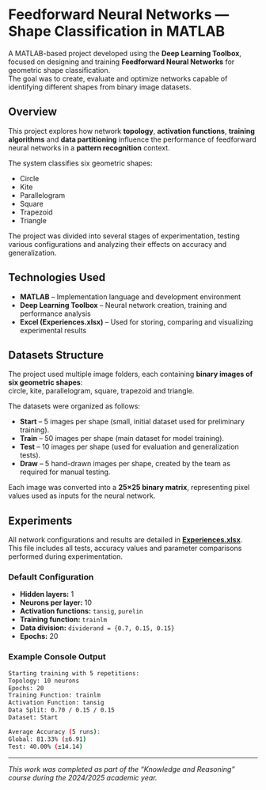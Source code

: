 # Feedforward Neural Networks — Shape Classification in MATLAB

A MATLAB-based project developed using the **Deep Learning Toolbox**, focused on designing and training **Feedforward Neural Networks** for geometric shape classification.  
The goal was to create, evaluate and optimize networks capable of identifying different shapes from binary image datasets.


## Overview

This project explores how network **topology**, **activation functions**, **training algorithms** and **data partitioning** influence the performance of feedforward neural networks in a **pattern recognition** context.

The system classifies six geometric shapes:
- Circle  
- Kite  
- Parallelogram  
- Square  
- Trapezoid  
- Triangle  

The project was divided into several stages of experimentation, testing various configurations and analyzing their effects on accuracy and generalization.

## Technologies Used

- **MATLAB** – Implementation language and development environment  
- **Deep Learning Toolbox** – Neural network creation, training and performance analysis  
- **Excel (Experiences.xlsx)** – Used for storing, comparing and visualizing experimental results  

## Datasets Structure

The project used multiple image folders, each containing **binary images of six geometric shapes**:  
circle, kite, parallelogram, square, trapezoid and triangle.

The datasets were organized as follows:

- **Start** – 5 images per shape (small, initial dataset used for preliminary training).  
- **Train** – 50 images per shape (main dataset for model training).  
- **Test** – 10 images per shape (used for evaluation and generalization tests).  
- **Draw** – 5 hand-drawn images per shape, created by the team as required for manual testing.

Each image was converted into a **25×25 binary matrix**, representing pixel values used as inputs for the neural network.

## Experiments

All network configurations and results are detailed in **[Experiences.xlsx](Experiences.xlsx)**.  
This file includes all tests, accuracy values and parameter comparisons performed during experimentation.

### Default Configuration

- **Hidden layers:** 1  
- **Neurons per layer:** 10  
- **Activation functions:** `tansig`, `purelin`  
- **Training function:** `trainlm`  
- **Data division:** `dividerand = {0.7, 0.15, 0.15}`  
- **Epochs:** 20  

### Example Console Output
```bash
Starting training with 5 repetitions:
Topology: 10 neurons
Epochs: 20
Training Function: trainlm
Activation Function: tansig
Data Split: 0.70 / 0.15 / 0.15
Dataset: Start

Average Accuracy (5 runs):
Global: 81.33% (±6.91)
Test: 40.00% (±14.14)
```

---

*This work was completed as part of the “Knowledge and Reasoning” course during the 2024/2025 academic year.*
